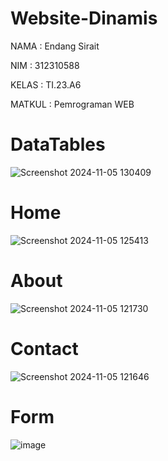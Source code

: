 # Website-Dinamis
NAMA    : Endang Sirait

NIM     : 312310588

KELAS   : TI.23.A6

MATKUL  : Pemrograman WEB

# DataTables

![Screenshot 2024-11-05 130409](https://github.com/user-attachments/assets/a86818b6-b7ec-4295-b5f6-032fc6fc6496)


# Home

![Screenshot 2024-11-05 125413](https://github.com/user-attachments/assets/35cde60d-c1d3-4fee-80ea-e6abee0f0928)


# About

![Screenshot 2024-11-05 121730](https://github.com/user-attachments/assets/718f7340-5058-4389-b2e6-e9d91f9879ec)

# Contact

![Screenshot 2024-11-05 121646](https://github.com/user-attachments/assets/33765ce6-3d2f-489e-8172-73e4c75b6b2d)

# Form

![image](https://github.com/user-attachments/assets/0136f2a5-32e4-45a0-932a-637af4c49750)






